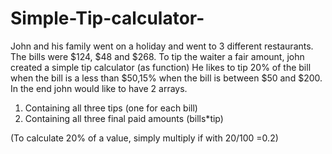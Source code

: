 # Simple-Tip-calculator-

John and his family went on a holiday and went to 3 different restaurants. The bills were $124, $48 and $268.
To tip the waiter a fair amount, john created a simple tip calculator (as function) He likes to tip 20% of the bill when the bill is a less than $50,15% when the bill is between $50 and $200.
In the end john would like to have 2 arrays. 
1)	Containing all three tips (one for each bill)
2)	Containing all three final paid amounts (bills*tip)

 (To calculate 20% of a value, simply multiply if with 20/100 =0.2)

